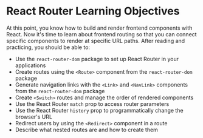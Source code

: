 
# React Router Learning Objectives

At this point, you know how to build and render frontend components with React.
Now it's time to learn about frontend routing so that you can connect specific
components to render at specific URL paths. After reading and practicing, you
should be able to:

* Use the `react-router-dom` package to set up React Router in your applications
* Create routes using the `<Route>` component from the `react-router-dom`
  package
* Generate navigation links with the `<Link>` and `<NavLink>` components from
  the `react-router-dom` package  
* Create `<Switch>` routes and manage the order of rendered components
* Use the React Router `match` prop to access router parameters
* Use the React Router `history` prop to programmatically change the browser's
  URL
* Redirect users by using the `<Redirect>` component in a route
* Describe what nested routes are and how to create them
